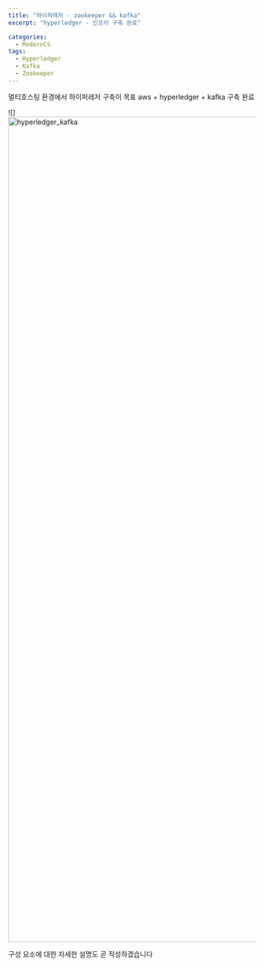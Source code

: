 ```yaml
---
title: "하이퍼레저 - zookeeper && kafka"
excerpt: "hyperledger - 인프라 구축 완료"

categories:
  - ModernCS
tags:
  - Hyperledger
  - Kafka
  - Zookeeper
---
```


멀티호스팅 환경에서 하이퍼레저 구축이 목표 
aws + hyperledger + kafka 구축 완료

![]<img width="1680" alt="hyperledger_kafka" src="https://user-images.githubusercontent.com/34998051/68454057-cd10a400-023a-11ea-9284-e0ef620f73de.png">

구성 요소에 대한 자세한 설명도 곧 작성하겠습니다

